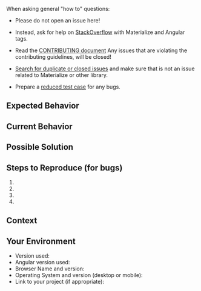 <!-- Before opening an issue here make sure, that you have read the template completly through -->

When asking general "how to" questions:

- Please do not open an issue here!
- Instead, ask for help on [StackOverflow](https://stackoverflow.com/) with Materialize and Angular tags.

- Read the [CONTRIBUTING document](https://github.com/sherweb/ng2-materialize/blob/CONTRIBUTING.md) Any issues that are violating the contributing guidelines, will be closed!
- [Search for duplicate or closed issues](https://github.com/sherweb/ng2-materialize/issues?utf8=%E2%9C%93&q=is%3Aissue) and make sure that is not an issue related to Materialize or other library.
- Prepare a [reduced test case](https://css-tricks.com/reduced-test-cases/) for any bugs.

<!--- Provide a general summary of the issue in the Title above. -->

## Expected Behavior
<!--- If you're describing a bug, tell us what should happen. -->

## Current Behavior
<!--- If describing a bug, tell us what happens instead of the expected behavior. -->

<!--- If suggesting a change/improvement, explain the difference from current behavior. -->

## Possible Solution
<!--- Not obligatory, but suggest a fix/reason for the bug, -->
<!--- or ideas how to implement the addition or change. -->

## Steps to Reproduce (for bugs)
<!--- Provide a link to a live example, or an unambiguous set of steps to reproduce this bug. Include code to reproduce, if relevant. -->
1.
2.
3.
4.

## Context
<!--- How has this issue affected you? What are you trying to accomplish? -->
<!--- Providing context helps us come up with a solution that is most useful in the real world -->

## Your Environment
<!--- Include as many relevant details about the environment you experienced the bug in -->
* Version used:
* Angular version used:
* Browser Name and version:
* Operating System and version (desktop or mobile):
* Link to your project (if appropriate):